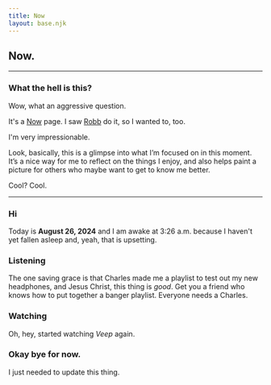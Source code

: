 ```yaml
---
title: Now
layout: base.njk
---
```


## Now.
---

### What the hell is this?
Wow, what an aggressive question.

It's a [Now](https://nownownow.com/about) page. I saw [Robb](https://rknight.me/now/) do it, so I wanted to, too.

I'm very impressionable.

Look, basically, this is a glimpse into what I’m focused on in this moment. It’s a nice way for me to reflect on the things I enjoy, and also helps paint a picture for others who maybe want to get to know me better.

Cool? Cool.

---


### Hi

Today is **August 26, 2024** and I am awake at 3:26 a.m. because I haven't yet fallen asleep and, yeah, that is upsetting.

### Listening

The one saving grace is that Charles made me a playlist to test out my new headphones, and Jesus Christ, this thing is *good*. Get you a friend who knows how to put together a banger playlist. Everyone needs a Charles.

### Watching

Oh, hey, started watching *Veep* again.

### Okay bye for now.

I just needed to update this thing.


